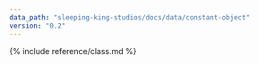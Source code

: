 ```yaml
---
data_path: "sleeping-king-studios/docs/data/constant-object"
version: "0.2"
---
```


{% include reference/class.md %}
